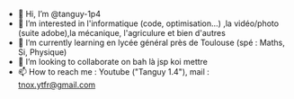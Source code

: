 - 👋 Hi, I’m @tanguy-1p4
- 👀 I’m interested in l'informatique (code, optimisation...) ,la vidéo/photo (suite adobe),la mécanique, l'agriculure et bien d'autres
- 🌱 I’m currently learning en lycée général près de Toulouse (spé : Maths, Si, Physique)
- 💞️  I’m looking to collaborate on bah là jsp koi mettre
- 📫 How to reach me    : Youtube ("Tanguy 1.4"), mail : tnox.ytfr@gmail.com

<!---
tanguy-1p4/tanguy-1p4 is a ✨ special ✨ repository because its `README.md` (this file) appears on your GitHub profile.
You can click the Preview link to take a look at your changes.
--->

